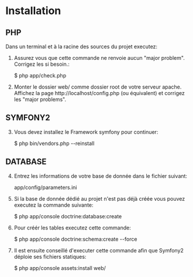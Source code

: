 Installation
============

PHP
---

Dans un terminal et à la racine des sources du projet executez:

1) Assurez vous que cette commande ne renvoie aucun "major problem". Corrigez les si besoin.:

    $ php app/check.php

2) Monter le dossier web/ comme dossier root de votre serveur apache. Affichez la page http://localhost/config.php (ou équivalent) et corrigez les "major problems".

SYMFONY2
--------

3) Vous devez installez le Framework symfony pour continuer:

    $ php bin/vendors.php --reinstall


DATABASE
--------

4) Entrez les informations de votre base de donnée dans le fichier suivant:

    app/config/parameters.ini

5) Si la base de donnée dédié au projet n'est pas déjà créée vous pouvez executez la commande suivante:

    $ php app/console doctrine:database:create

6) Pour créér les tables executez cette commande:

    $ php app/console doctrine:schema:create --force

7) Il est ensuite conseillé d'executer cette commande afin que Symfony2 déploie ses fichiers statiques:

    $ php app/console assets:install web/